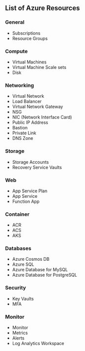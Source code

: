 ## List of Azure Resources

### General
* Subscriptions
* Resource Groups

### Compute
* Virtual Machines
* Virtual Machine Scale sets
* Disk

### Networking
* Virtual Network
* Load Balancer
* Virtual Network Gateway
* NSG
* NIC (Network Interface Card)
* Public IP Address
* Bastion
* Private Link
* DNS Zone

### Storage
* Storage Accounts
* Recovery Service Vaults

### Web
* App Service Plan
* App Service
* Function App

### Container 
* ACR
* ACS
* AKS

### Databases
* Azure Cosmos DB
* Azure SQL
* Azure Database for MySQL
* Azure Database for PostgreSQL

### Security
* Key Vaults
* MFA

### Monitor
* Monitor
* Metrics
* Alerts
* Log Analytics Workspace

